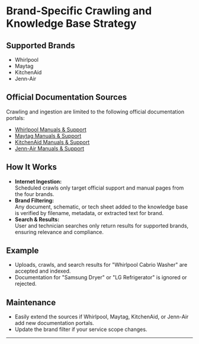 # Brand-Specific Crawling and Knowledge Base Strategy

## Supported Brands
- Whirlpool
- Maytag
- KitchenAid
- Jenn-Air

## Official Documentation Sources

Crawling and ingestion are limited to the following official documentation portals:
- [Whirlpool Manuals & Support](https://www.whirlpool.com/support/)
- [Maytag Manuals & Support](https://www.maytag.com/support/)
- [KitchenAid Manuals & Support](https://www.kitchenaid.com/support/)
- [Jenn-Air Manuals & Support](https://www.jennair.com/support/)

## How It Works

- **Internet Ingestion:**  
  Scheduled crawls only target official support and manual pages from the four brands.
- **Brand Filtering:**  
  Any document, schematic, or tech sheet added to the knowledge base is verified by filename, metadata, or extracted text for brand.
- **Search & Results:**  
  User and technician searches only return results for supported brands, ensuring relevance and compliance.

## Example

- Uploads, crawls, and search results for "Whirlpool Cabrio Washer" are accepted and indexed.
- Documentation for "Samsung Dryer" or "LG Refrigerator" is ignored or rejected.

## Maintenance

- Easily extend the sources if Whirlpool, Maytag, KitchenAid, or Jenn-Air add new documentation portals.
- Update the brand filter if your service scope changes.

---